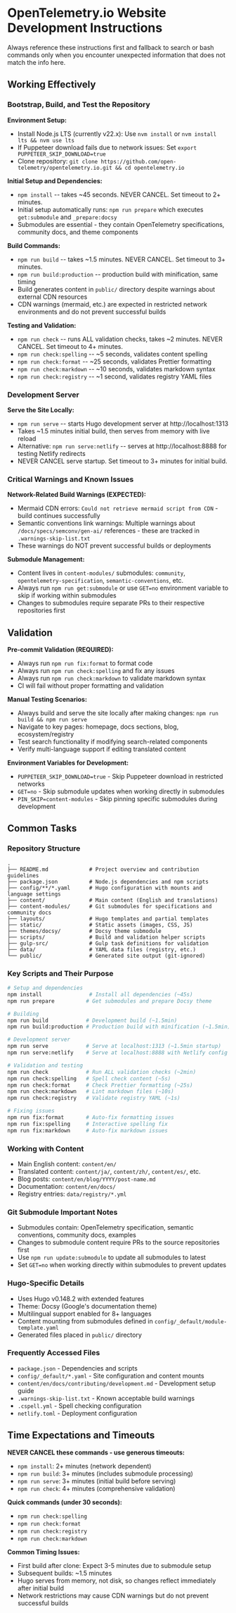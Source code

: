 # OpenTelemetry.io Website Development Instructions

Always reference these instructions first and fallback to search or bash
commands only when you encounter unexpected information that does not match the
info here.

## Working Effectively

### Bootstrap, Build, and Test the Repository

**Environment Setup:**

- Install Node.js LTS (currently v22.x): Use `nvm install` or
  `nvm install lts && nvm use lts`
- If Puppeteer download fails due to network issues: Set
  `export PUPPETEER_SKIP_DOWNLOAD=true`
- Clone repository:
  `git clone https://github.com/open-telemetry/opentelemetry.io.git && cd opentelemetry.io`

**Initial Setup and Dependencies:**

- `npm install` -- takes ~45 seconds. NEVER CANCEL. Set timeout to 2+ minutes.
- Initial setup automatically runs: `npm run prepare` which executes
  `get:submodule` and `_prepare:docsy`
- Submodules are essential - they contain OpenTelemetry specifications,
  community docs, and theme components

**Build Commands:**

- `npm run build` -- takes ~1.5 minutes. NEVER CANCEL. Set timeout to 3+
  minutes.
- `npm run build:production` -- production build with minification, same timing
- Build generates content in `public/` directory despite warnings about external
  CDN resources
- CDN warnings (mermaid, etc.) are expected in restricted network environments
  and do not prevent successful builds

**Testing and Validation:**

- `npm run check` -- runs ALL validation checks, takes ~2 minutes. NEVER CANCEL.
  Set timeout to 4+ minutes.
- `npm run check:spelling` -- ~5 seconds, validates content spelling
- `npm run check:format` -- ~25 seconds, validates Prettier formatting
- `npm run check:markdown` -- ~10 seconds, validates markdown syntax
- `npm run check:registry` -- ~1 second, validates registry YAML files

### Development Server

**Serve the Site Locally:**

- `npm run serve` -- starts Hugo development server at http://localhost:1313
- Takes ~1.5 minutes initial build, then serves from memory with live reload
- Alternative: `npm run serve:netlify` -- serves at http://localhost:8888 for
  testing Netlify redirects
- NEVER CANCEL serve startup. Set timeout to 3+ minutes for initial build.

### Critical Warnings and Known Issues

**Network-Related Build Warnings (EXPECTED):**

- Mermaid CDN errors: `Could not retrieve mermaid script from CDN` - build
  continues successfully
- Semantic conventions link warnings: Multiple warnings about
  `/docs/specs/semconv/gen-ai/` references - these are tracked in
  `.warnings-skip-list.txt`
- These warnings do NOT prevent successful builds or deployments

**Submodule Management:**

- Content lives in `content-modules/` submodules: `community`,
  `opentelemetry-specification`, `semantic-conventions`, etc.
- Always run `npm run get:submodule` or use `GET=no` environment variable to
  skip if working within submodules
- Changes to submodules require separate PRs to their respective repositories
  first

## Validation

**Pre-commit Validation (REQUIRED):**

- Always run `npm run fix:format` to format code
- Always run `npm run check:spelling` and fix any issues
- Always run `npm run check:markdown` to validate markdown syntax
- CI will fail without proper formatting and validation

**Manual Testing Scenarios:**

- Always build and serve the site locally after making changes:
  `npm run build && npm run serve`
- Navigate to key pages: homepage, docs sections, blog, ecosystem/registry
- Test search functionality if modifying search-related components
- Verify multi-language support if editing translated content

**Environment Variables for Development:**

- `PUPPETEER_SKIP_DOWNLOAD=true` - Skip Puppeteer download in restricted
  networks
- `GET=no` - Skip submodule updates when working directly in submodules
- `PIN_SKIP=content-modules` - Skip pinning specific submodules during
  development

## Common Tasks

### Repository Structure

```
.
├── README.md             # Project overview and contribution guidelines
├── package.json          # Node.js dependencies and npm scripts
├── config/**/*.yaml      # Hugo configuration with mounts and language settings
├── content/              # Main content (English and translations)
├── content-modules/      # Git submodules for specifications and community docs
├── layouts/              # Hugo templates and partial templates
├── static/               # Static assets (images, CSS, JS)
├── themes/docsy/         # Docsy theme submodule
├── scripts/              # Build and validation helper scripts
├── gulp-src/             # Gulp task definitions for validation
├── data/                 # YAML data files (registry, etc.)
└── public/               # Generated site output (git-ignored)
```

### Key Scripts and Their Purpose

```bash
# Setup and dependencies
npm install               # Install all dependencies (~45s)
npm run prepare          # Get submodules and prepare Docsy theme

# Building
npm run build            # Development build (~1.5min)
npm run build:production # Production build with minification (~1.5min)

# Development server
npm run serve            # Serve at localhost:1313 (~1.5min startup)
npm run serve:netlify    # Serve at localhost:8888 with Netlify config

# Validation and testing
npm run check            # Run ALL validation checks (~2min)
npm run check:spelling   # Spell check content (~5s)
npm run check:format     # Check Prettier formatting (~25s)
npm run check:markdown   # Lint markdown files (~10s)
npm run check:registry   # Validate registry YAML (~1s)

# Fixing issues
npm run fix:format       # Auto-fix formatting issues
npm run fix:spelling     # Interactive spelling fix
npm run fix:markdown     # Auto-fix markdown issues
```

### Working with Content

- Main English content: `content/en/`
- Translated content: `content/ja/`, `content/zh/`, `content/es/`, etc.
- Blog posts: `content/en/blog/YYYY/post-name.md`
- Documentation: `content/en/docs/`
- Registry entries: `data/registry/*.yml`

### Git Submodule Important Notes

- Submodules contain: OpenTelemetry specification, semantic conventions,
  community docs, examples
- Changes to submodule content require PRs to the source repositories first
- Use `npm run update:submodule` to update all submodules to latest
- Set `GET=no` when working directly within submodules to prevent updates

### Hugo-Specific Details

- Uses Hugo v0.148.2 with extended features
- Theme: Docsy (Google's documentation theme)
- Multilingual support enabled for 8+ languages
- Content mounting from submodules defined in
  `config/_default/module-template.yaml`
- Generated files placed in `public/` directory

### Frequently Accessed Files

- `package.json` - Dependencies and scripts
- `config/_default/*.yaml` - Site configuration and content mounts
- `content/en/docs/contributing/development.md` - Development setup guide
- `.warnings-skip-list.txt` - Known acceptable build warnings
- `.cspell.yml` - Spell checking configuration
- `netlify.toml` - Deployment configuration

## Time Expectations and Timeouts

**NEVER CANCEL these commands - use generous timeouts:**

- `npm install`: 2+ minutes (network dependent)
- `npm run build`: 3+ minutes (includes submodule processing)
- `npm run serve`: 3+ minutes (initial build before serving)
- `npm run check`: 4+ minutes (comprehensive validation)

**Quick commands (under 30 seconds):**

- `npm run check:spelling`
- `npm run check:format`
- `npm run check:registry`
- `npm run check:markdown`

**Common Timing Issues:**

- First build after clone: Expect 3-5 minutes due to submodule setup
- Subsequent builds: ~1.5 minutes
- Hugo serves from memory, not disk, so changes reflect immediately after
  initial build
- Network restrictions may cause CDN warnings but do not prevent successful
  builds
